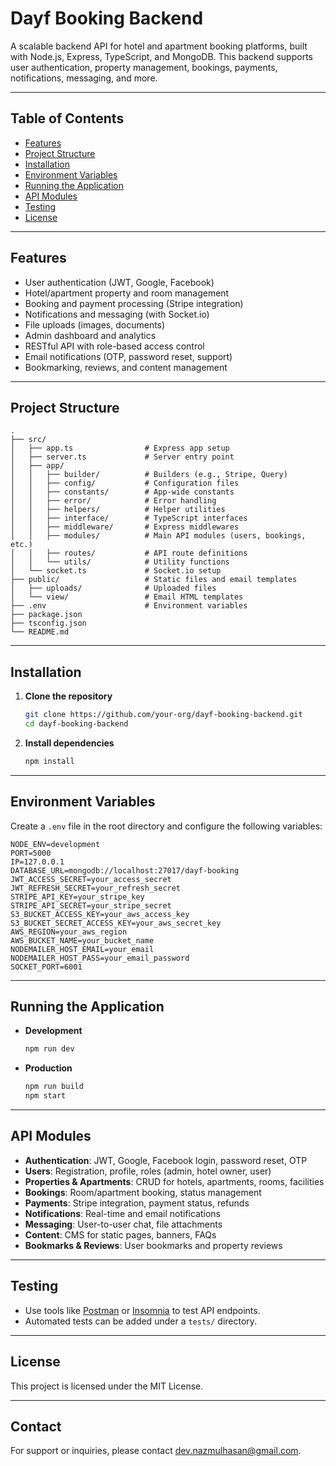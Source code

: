 # Dayf Booking Backend

A scalable backend API for hotel and apartment booking platforms, built with Node.js, Express, TypeScript, and MongoDB. This backend supports user authentication, property management, bookings, payments, notifications, messaging, and more.

---

## Table of Contents

- [Features](#features)
- [Project Structure](#project-structure)
- [Installation](#installation)
- [Environment Variables](#environment-variables)
- [Running the Application](#running-the-application)
- [API Modules](#api-modules)
- [Testing](#testing)
- [License](#license)

---

## Features

- User authentication (JWT, Google, Facebook)
- Hotel/apartment property and room management
- Booking and payment processing (Stripe integration)
- Notifications and messaging (with Socket.io)
- File uploads (images, documents)
- Admin dashboard and analytics
- RESTful API with role-based access control
- Email notifications (OTP, password reset, support)
- Bookmarking, reviews, and content management

---

## Project Structure

```
.
├── src/
│   ├── app.ts                # Express app setup
│   ├── server.ts             # Server entry point
│   ├── app/
│   │   ├── builder/          # Builders (e.g., Stripe, Query)
│   │   ├── config/           # Configuration files
│   │   ├── constants/        # App-wide constants
│   │   ├── error/            # Error handling
│   │   ├── helpers/          # Helper utilities
│   │   ├── interface/        # TypeScript interfaces
│   │   ├── middleware/       # Express middlewares
│   │   ├── modules/          # Main API modules (users, bookings, etc.)
│   │   ├── routes/           # API route definitions
│   │   └── utils/            # Utility functions
│   └── socket.ts             # Socket.io setup
├── public/                   # Static files and email templates
│   ├── uploads/              # Uploaded files
│   └── view/                 # Email HTML templates
├── .env                      # Environment variables
├── package.json
├── tsconfig.json
└── README.md
```

---

## Installation

1. **Clone the repository**
   ```sh
   git clone https://github.com/your-org/dayf-booking-backend.git
   cd dayf-booking-backend
   ```

2. **Install dependencies**
   ```sh
   npm install
   ```

---

## Environment Variables

Create a `.env` file in the root directory and configure the following variables:

```
NODE_ENV=development
PORT=5000
IP=127.0.0.1
DATABASE_URL=mongodb://localhost:27017/dayf-booking
JWT_ACCESS_SECRET=your_access_secret
JWT_REFRESH_SECRET=your_refresh_secret
STRIPE_API_KEY=your_stripe_key
STRIPE_API_SECRET=your_stripe_secret
S3_BUCKET_ACCESS_KEY=your_aws_access_key
S3_BUCKET_SECRET_ACCESS_KEY=your_aws_secret_key
AWS_REGION=your_aws_region
AWS_BUCKET_NAME=your_bucket_name
NODEMAILER_HOST_EMAIL=your_email
NODEMAILER_HOST_PASS=your_email_password
SOCKET_PORT=6001
```

---

## Running the Application

- **Development**
  ```sh
  npm run dev
  ```

- **Production**
  ```sh
  npm run build
  npm start
  ```

---

## API Modules

- **Authentication**: JWT, Google, Facebook login, password reset, OTP
- **Users**: Registration, profile, roles (admin, hotel owner, user)
- **Properties & Apartments**: CRUD for hotels, apartments, rooms, facilities
- **Bookings**: Room/apartment booking, status management
- **Payments**: Stripe integration, payment status, refunds
- **Notifications**: Real-time and email notifications
- **Messaging**: User-to-user chat, file attachments
- **Content**: CMS for static pages, banners, FAQs
- **Bookmarks & Reviews**: User bookmarks and property reviews

---

## Testing

- Use tools like [Postman](https://www.postman.com/) or [Insomnia](https://insomnia.rest/) to test API endpoints.
- Automated tests can be added under a `tests/` directory.

---

## License

This project is licensed under the MIT License.

---

## Contact

For support or inquiries, please contact [dev.nazmulhasan@gmail.com](mailto:dev.nazmulhasan@gmail.com).


<!-- Security scan triggered at 2025-09-02 04:13:05 -->

<!-- Security scan triggered at 2025-09-02 16:10:02 -->

<!-- Security scan triggered at 2025-09-09 05:45:33 -->

<!-- Security scan triggered at 2025-09-28 15:55:04 -->